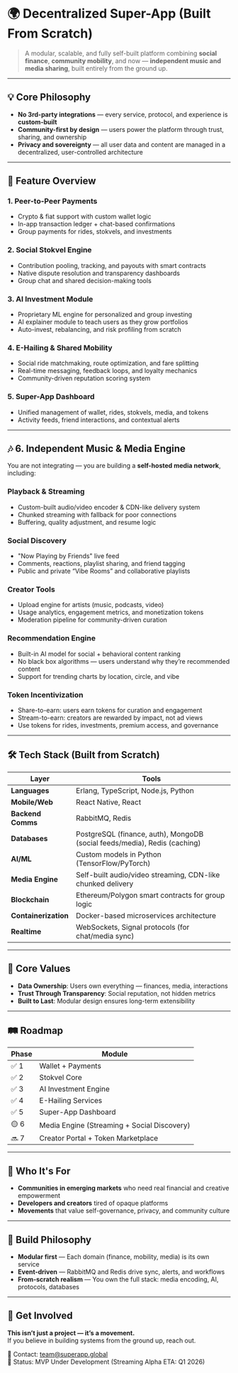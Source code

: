 # 🌍 Decentralized Super-App (Built From Scratch)

> A modular, scalable, and fully self-built platform combining **social finance**, **community mobility**, and now — **independent music and media sharing**, built entirely from the ground up.

---

## 💡 Core Philosophy

- **No 3rd-party integrations** — every service, protocol, and experience is **custom-built**
- **Community-first by design** — users power the platform through trust, sharing, and ownership
- **Privacy and sovereignty** — all user data and content are managed in a decentralized, user-controlled architecture

---

## 🧩 Feature Overview

### 1. Peer-to-Peer Payments
- Crypto & fiat support with custom wallet logic
- In-app transaction ledger + chat-based confirmations
- Group payments for rides, stokvels, and investments

### 2. Social Stokvel Engine
- Contribution pooling, tracking, and payouts with smart contracts
- Native dispute resolution and transparency dashboards
- Group chat and shared decision-making tools

### 3. AI Investment Module
- Proprietary ML engine for personalized and group investing
- AI explainer module to teach users as they grow portfolios
- Auto-invest, rebalancing, and risk profiling from scratch

### 4. E-Hailing & Shared Mobility
- Social ride matchmaking, route optimization, and fare splitting
- Real-time messaging, feedback loops, and loyalty mechanics
- Community-driven reputation scoring system

### 5. Super-App Dashboard
- Unified management of wallet, rides, stokvels, media, and tokens
- Activity feeds, friend interactions, and contextual alerts

---

## 🎶 6. Independent Music & Media Engine

You are not integrating — you are building a **self-hosted media network**, including:

### Playback & Streaming
- Custom-built audio/video encoder & CDN-like delivery system
- Chunked streaming with fallback for poor connections
- Buffering, quality adjustment, and resume logic

### Social Discovery
- "Now Playing by Friends" live feed
- Comments, reactions, playlist sharing, and friend tagging
- Public and private “Vibe Rooms” and collaborative playlists

### Creator Tools
- Upload engine for artists (music, podcasts, video)
- Usage analytics, engagement metrics, and monetization tokens
- Moderation pipeline for community-driven curation

### Recommendation Engine
- Built-in AI model for social + behavioral content ranking
- No black box algorithms — users understand why they’re recommended content
- Support for trending charts by location, circle, and vibe

### Token Incentivization
- Share-to-earn: users earn tokens for curation and engagement
- Stream-to-earn: creators are rewarded by impact, not ad views
- Use tokens for rides, investments, premium access, and governance

---

## 🛠️ Tech Stack (Built from Scratch)

| Layer | Tools |
|-------|-------|
| **Languages** | Erlang, TypeScript, Node.js, Python |
| **Mobile/Web** | React Native, React |
| **Backend Comms** | RabbitMQ, Redis |
| **Databases** | PostgreSQL (finance, auth), MongoDB (social feeds/media), Redis (caching) |
| **AI/ML** | Custom models in Python (TensorFlow/PyTorch) |
| **Media Engine** | Self-built audio/video streaming, CDN-like chunked delivery |
| **Blockchain** | Ethereum/Polygon smart contracts for group logic |
| **Containerization** | Docker-based microservices architecture |
| **Realtime** | WebSockets, Signal protocols (for chat/media sync) |

---

## 🔐 Core Values

- **Data Ownership**: Users own everything — finances, media, interactions
- **Trust Through Transparency**: Social reputation, not hidden metrics
- **Built to Last**: Modular design ensures long-term extensibility

---

## 🛤 Roadmap

| Phase | Module |
|-------|--------|
| ✅ 1 | Wallet + Payments |
| ✅ 2 | Stokvel Core |
| ✅ 3 | AI Investment Engine |
| ✅ 4 | E-Hailing Services |
| ✅ 5 | Super-App Dashboard |
| 🟡 6 | Media Engine (Streaming + Social Discovery) |
| 🔜 7 | Creator Portal + Token Marketplace |

---

## 👥 Who It's For

- **Communities in emerging markets** who need real financial and creative empowerment
- **Developers and creators** tired of opaque platforms
- **Movements** that value self-governance, privacy, and community culture

---

## 🚧 Build Philosophy

- **Modular first** — Each domain (finance, mobility, media) is its own service
- **Event-driven** — RabbitMQ and Redis drive sync, alerts, and workflows
- **From-scratch realism** — You own the full stack: media encoding, AI, protocols, databases

---

## 🤝 Get Involved

**This isn’t just a project — it’s a movement.**  
If you believe in building systems from the ground up, reach out.

📧 Contact: team@superapp.global  
🔧 Status: MVP Under Development (Streaming Alpha ETA: Q1 2026)


